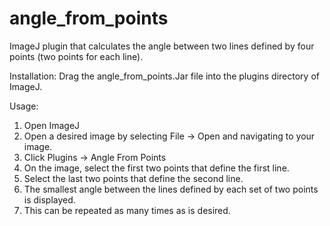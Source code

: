 # angle_from_points
ImageJ plugin that calculates the angle between two lines defined by four points (two points for each line). 

Installation:
Drag the angle_from_points.Jar file into the plugins directory of ImageJ.

Usage:
1) Open ImageJ
2) Open a desired image by selecting File -> Open and navigating to your image.
3) Click Plugins -> Angle From Points
4) On the image, select the first two points that define the first line.
5) Select the last two points that define the second line.
6) The smallest angle between the lines defined by each set of two points is displayed.
7) This can be repeated as many times as is desired.

